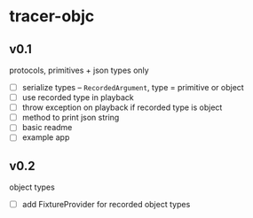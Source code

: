 # tracer-objc

## v0.1
protocols, primitives + json types only

- [ ] serialize types – `RecordedArgument`, type = primitive or object
- [ ] use recorded type in playback
- [ ] throw exception on playback if recorded type is object
- [ ] method to print json string
- [ ] basic readme
- [ ] example app

## v0.2
object types

- [ ] add FixtureProvider for recorded object types
